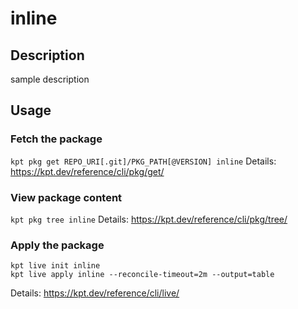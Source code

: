 # inline

## Description
sample description

## Usage

### Fetch the package
`kpt pkg get REPO_URI[.git]/PKG_PATH[@VERSION] inline`
Details: https://kpt.dev/reference/cli/pkg/get/

### View package content
`kpt pkg tree inline`
Details: https://kpt.dev/reference/cli/pkg/tree/

### Apply the package
```
kpt live init inline
kpt live apply inline --reconcile-timeout=2m --output=table
```
Details: https://kpt.dev/reference/cli/live/
